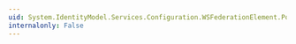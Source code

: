 ```yaml
---
uid: System.IdentityModel.Services.Configuration.WSFederationElement.Policy
internalonly: False
---
```

